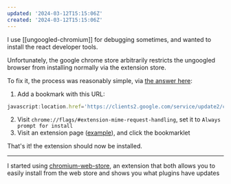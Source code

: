 ```yaml
---
updated: '2024-03-12T15:15:06Z'
created: '2024-03-12T15:15:06Z'
---
```

I use [[ungoogled-chromium]] for debugging sometimes, and wanted to install the react developer tools. 

Unfortunately, the google chrome store arbitrarily restricts the ungoogled browser from installing normally via the extension store.

To fix it, the process was reasonably simple, via [the answer here](https://ungoogled-software.github.io/ungoogled-chromium-wiki/faq#can-i-install-extensions-or-themes-from-the-chrome-webstore):

1. Add a bookmark with this URL:
```javascript
javascript:location.href='https://clients2.google.com/service/update2/crx?response=redirect&acceptformat=crx2,crx3&prodversion='+(navigator.appVersion.match(/Chrome\/(\S+)/)[1])+'&x=id%'+'3D'+(document.querySelector('a[href^="https://chrome.google.com/webstore/report/"]').pathname.match(/[^\/]+\/*$/)[0])+'%'+'26installsource%'+'3Dondemand%'+'26uc';
```
2. Visit `chrome://flags/#extension-mime-request-handling`, set it to `Always prompt for install`
3. Visit an extension page ([example](https://chromewebstore.google.com/detail/react-developer-tools/fmkadmapgofadopljbjfkapdkoienihi?hl=en)), and click the bookmarklet

That's it! the extension should now be installed.

---

I started using [chromium-web-store](https://github.com/NeverDecaf/chromium-web-store), an extension that both allows you to easily install from the web store and shows you what plugins have updates